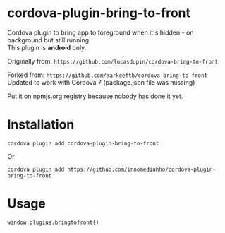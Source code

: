 # cordova-plugin-bring-to-front
Cordova plugin to bring app to foreground when it's hidden - on background but still running.  
This plugin is **android** only.

Originally from:
``
https://github.com/lucasdupin/cordova-bring-to-front
``

Forked from:
``
https://github.com/markeeftb/cordova-bring-to-front
``
Updated to work with Cordova 7 (package.json file was missing)

Put it on npmjs.org registry because nobody has done it yet.

# Installation
``
cordova plugin add cordova-plugin-bring-to-front
``

Or

``
cordova plugin add https://github.com/innomediahho/cordova-plugin-bring-to-front
``


# Usage
``
window.plugins.bringtofront()
``
